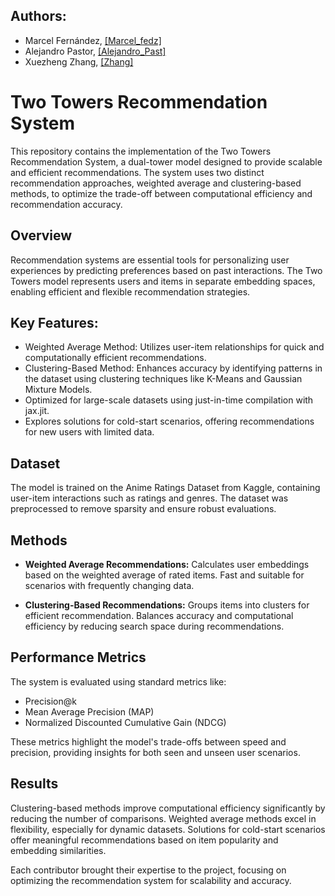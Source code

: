 ## Authors:
- Marcel Fernández, [[Marcel_fedz]](https://github.com/u198734)
- Alejandro Pastor, [[Alejandro_Past]](https://github.com/u199327)
- Xuezheng Zhang, [[Zhang]](https://github.com/Xuezheng-Zhang)

# Two Towers Recommendation System
This repository contains the implementation of the Two Towers Recommendation System, a dual-tower model designed to provide scalable and efficient recommendations. The system uses two distinct recommendation approaches, weighted average and clustering-based methods, to optimize the trade-off between computational efficiency and recommendation accuracy.

## Overview
Recommendation systems are essential tools for personalizing user experiences by predicting preferences based on past interactions. The Two Towers model represents users and items in separate embedding spaces, enabling efficient and flexible recommendation strategies.

## Key Features:
- Weighted Average Method: Utilizes user-item relationships for quick and computationally efficient recommendations.
- Clustering-Based Method: Enhances accuracy by identifying patterns in the dataset using clustering techniques like K-Means and Gaussian Mixture Models.
- Optimized for large-scale datasets using just-in-time compilation with jax.jit.
- Explores solutions for cold-start scenarios, offering recommendations for new users with limited data.

## Dataset
The model is trained on the Anime Ratings Dataset from Kaggle, containing user-item interactions such as ratings and genres. The dataset was preprocessed to remove sparsity and ensure robust evaluations.

## Methods
- **Weighted Average Recommendations:**
  Calculates user embeddings based on the weighted average of rated items.
  Fast and suitable for scenarios with frequently changing data.

- **Clustering-Based Recommendations:**
  Groups items into clusters for efficient recommendation.
  Balances accuracy and computational efficiency by reducing search space during recommendations.

## Performance Metrics
The system is evaluated using standard metrics like:
- Precision@k
- Mean Average Precision (MAP)
- Normalized Discounted Cumulative Gain (NDCG)

These metrics highlight the model's trade-offs between speed and precision, providing insights for both seen and unseen user scenarios.

## Results
Clustering-based methods improve computational efficiency significantly by reducing the number of comparisons.
Weighted average methods excel in flexibility, especially for dynamic datasets.
Solutions for cold-start scenarios offer meaningful recommendations based on item popularity and embedding similarities.

Each contributor brought their expertise to the project, focusing on optimizing the recommendation system for scalability and accuracy.
